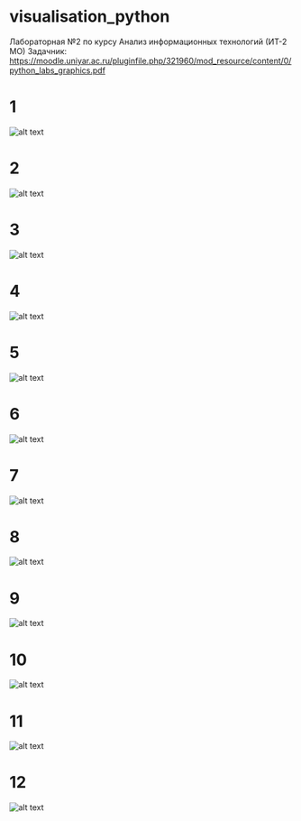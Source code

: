 # visualisation_python
Лабораторная №2 по курсу Анализ информационных технологий (ИТ-2 МО)
Задачник: https://moodle.uniyar.ac.ru/pluginfile.php/321960/mod_resource/content/0/python_labs_graphics.pdf

# 1
![alt text](https://github.com/aiserrock/visualisation_python/blob/main/charts_png/1.png) 
# 2
![alt text](https://github.com/aiserrock/visualisation_python/blob/main/charts_png/2.png)
# 3
![alt text](https://github.com/aiserrock/visualisation_python/blob/main/charts_png/3.png)
# 4
![alt text](https://github.com/aiserrock/visualisation_python/blob/main/charts_png/4.png)
# 5
![alt text](https://github.com/aiserrock/visualisation_python/blob/main/charts_png/5.png)
# 6
![alt text](https://github.com/aiserrock/visualisation_python/blob/main/charts_png/6.png)
# 7
![alt text](https://github.com/aiserrock/visualisation_python/blob/main/charts_png/7.png)
# 8
![alt text](https://github.com/aiserrock/visualisation_python/blob/main/charts_png/8.png)
# 9
![alt text](https://github.com/aiserrock/visualisation_python/blob/main/charts_png/9.png)
# 10
![alt text](https://github.com/aiserrock/visualisation_python/blob/main/charts_png/10.png)
# 11
![alt text](https://github.com/aiserrock/visualisation_python/blob/main/charts_png/11.png)
# 12
![alt text](https://github.com/aiserrock/visualisation_python/blob/main/charts_png/12.png)
